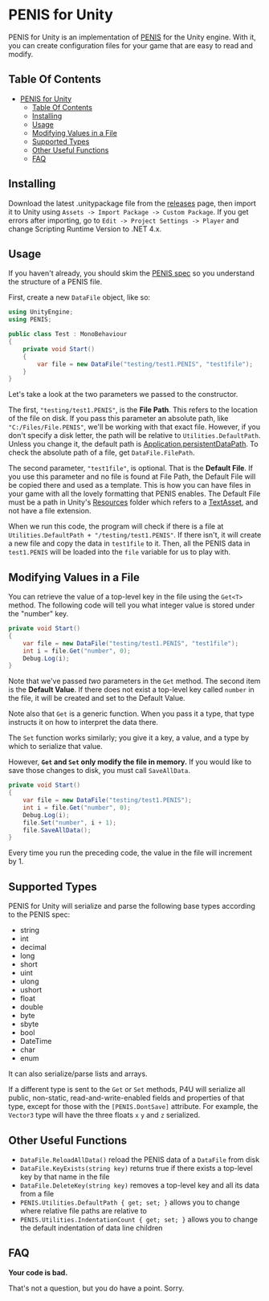# PENIS for Unity

PENIS for Unity is an implementation of [PENIS](https://github.com/JimmyCushnie/PENIS) for the Unity engine. With it, you can create configuration files for your game that are easy to read and modify.

Table Of Contents
---
- [PENIS for Unity](#penis-for-unity)
    - [Table Of Contents](#table-of-contents)
    - [Installing](#installing)
    - [Usage](#usage)
    - [Modifying Values in a File](#modifying-values-in-a-file)
    - [Supported Types](#supported-types)
    - [Other Useful Functions](#other-useful-functions)
    - [FAQ](#faq)

Installing
---

Download the latest .unitypackage file from the [releases](https://github.com/JimmyCushnie/PENIS-for-Unity/releases/latest) page, then import it to Unity using `Assets -> Import Package -> Custom Package`. If you get errors after importing, go to `Edit -> Project Settings -> Player` and change Scripting Runtime Version to .NET 4.x.

Usage
---

If you haven't already, you should skim the [PENIS spec](https://github.com/JimmyCushnie/PENIS) so you understand the structure of a PENIS file.

First, create a new `DataFile` object, like so:

```csharp
using UnityEngine;
using PENIS;

public class Test : MonoBehaviour
{
    private void Start()
    {
        var file = new DataFile("testing/test1.PENIS", "test1file");
    }
}
```

Let's take a look at the two parameters we passed to the constructor.

The first, `"testing/test1.PENIS"`, is the **File Path**. This refers to the location of the file on disk. If you pass this parameter an absolute path, like `"C:/Files/File.PENIS"`, we'll be working with that exact file. However, if you don't specify a disk letter, the path will be relative to `Utilities.DefaultPath`. Unless you change it, the default path is [Application.persistentDataPath](https://docs.unity3d.com/ScriptReference/Application-persistentDataPath.html). To check the absolute path of a file, get `DataFile.FilePath`.

The second parameter, `"test1file"`, is optional. That is the **Default File**. If you use this parameter and no file is found at File Path, the Default File will be copied there and used as a template. This is how you can have files in your game with all the lovely formatting that PENIS enables. The Default File must be a path in Unity's [Resources](https://docs.unity3d.com/ScriptReference/Resources.html) folder which refers to a [TextAsset](https://docs.unity3d.com/Manual/class-TextAsset.html), and not have a file extension.

When we run this code, the program will check if there is a file at `Utilities.DefaultPath + "/testing/test1.PENIS"`. If there isn't, it will create a new file and copy the data in `test1file` to it. Then, all the PENIS data in `test1.PENIS` will be loaded into the `file` variable for us to play with.

Modifying Values in a File
---

You can retrieve the value of a top-level key in the file using the `Get<T>` method. The following code will tell you what integer value is stored under the "number" key.

```csharp
private void Start()
{
    var file = new DataFile("testing/test1.PENIS", "test1file");
    int i = file.Get("number", 0);
    Debug.Log(i);
}
```

Note that we've passed *two* parameters in the `Get` method. The second item is the **Default Value**. If there does not exist a top-level key called `number` in the file, it will be created and set to the Default Value.

Note also that `Get` is a generic function. When you pass it a type, that type instructs it on how to interpret the data there.

The `Set` function works similarly; you give it a key, a value, and a type by which to serialize that value.

However, **`Get` and `Set` only modify the file in memory.** If you would like to save those changes to disk, you must call `SaveAllData`.

```csharp
private void Start()
{
    var file = new DataFile("testing/test1.PENIS");
    int i = file.Get("number", 0);
    Debug.Log(i);
    file.Set("number", i + 1);
    file.SaveAllData();
}
```

Every time you run the preceding code, the value in the file will increment by 1.

Supported Types
---

PENIS for Unity will serialize and parse the following base types according to the PENIS spec:

* string
* int
* decimal
* long
* short
* uint
* ulong
* ushort
* float
* double
* byte
* sbyte
* bool
* DateTime
* char
* enum

It can also serialize/parse lists and arrays.

If a different type is sent to the `Get` or `Set` methods, P4U will serialize all public, non-static, read-and-write-enabled fields and properties of that type, except for those with the `[PENIS.DontSave]` attribute. For example, the `Vector3` type will have the three floats `x` `y` and `z` serialized.

Other Useful Functions
---

* `DataFile.ReloadAllData()` reload the PENIS data of a `DataFile` from disk
* `DataFile.KeyExists(string key)` returns true if there exists a top-level key by that name in the file
* `DataFile.DeleteKey(string key)` removes a top-level key and all its data from a file
* `PENIS.Utilities.DefaultPath { get; set; }` allows you to change where relative file paths are relative to
* `PENIS.Utilities.IndentationCount { get; set; }` allows you to change the default indentation of data line children

FAQ
---

**Your code is bad.**

That's not a question, but you do have a point. Sorry.
